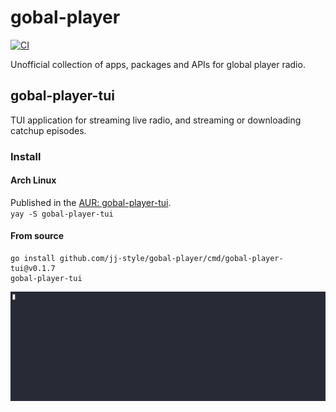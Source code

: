 # gobal-player

[![CI](https://github.com/jj-style/gobal-player/actions/workflows/ci.yml/badge.svg)](https://github.com/jj-style/gobal-player/actions/workflows/ci.yml)

Unofficial collection of apps, packages and APIs for global player radio.

## gobal-player-tui
TUI application for streaming live radio, and streaming or downloading catchup episodes.

### Install

#### Arch Linux
Published in the [AUR: gobal-player-tui](https://aur.archlinux.org/packages/gobal-player-tui).   
`yay -S gobal-player-tui`

#### From source
```
go install github.com/jj-style/gobal-player/cmd/gobal-player-tui@v0.1.7
gobal-player-tui
```

![tui-demo](.github/assets/tui.gif)

